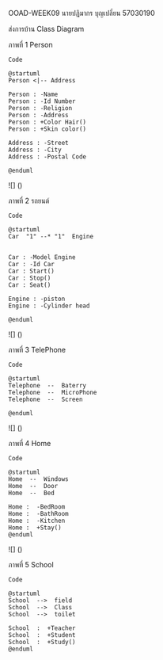 OOAD-WEEK09 นายปฏิมากร บุญเปลี่ยน 57030190

ส่งการบ้าน Class Diagram

ภาพที่ 1 Person
```
Code
```
```
@startuml
Person <|-- Address

Person : -Name
Person : -Id Number
Person : -Religion
Person : -Address
Person : +Color Hair()
Person : +Skin color()

Address : -Street
Address : -City
Address : -Postal Code

@enduml
```
![]
()

ภาพที่ 2 รถยนต์
```
Code
```
```
@startuml
Car  "1" --* "1"  Engine


Car : -Model Engine
Car : -Id Car
Car : Start()
Car : Stop()
Car : Seat()

Engine : -piston
Engine : -Cylinder head

@enduml
```
![]
()

ภาพที่ 3 TelePhone
```
Code
```
```
@startuml
Telephone  --  Baterry
Telephone  --  MicroPhone
Telephone  --  Screen

@enduml
```
![]
()

ภาพที่ 4 Home
```
Code
```
```
@startuml
Home  --  Windows
Home  --  Door
Home  --  Bed

Home :  -BedRoom
Home :  -BathRoom
Home :  -Kitchen
Home :  +Stay()
@enduml
```
![]
()

ภาพที่ 5 School
```
Code
```
```
@startuml
School  -->  field
School  -->  Class
School  -->  toilet

School  :  +Teacher
School  :  +Student
School  :  +Study()
@enduml
```
